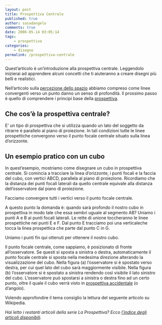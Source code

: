 ```yaml
---
layout: post
title: Prospettiva Centrale
published: true
author: sasadangelo
comments: true
date: 2006-05-14 03:05:14
tags:
    - prospettiva
categories:
    - disegno
permalink: /prospettiva-centrale
---
```



Quest&#8217;articolo è un&#8217;introduzione alla prospettiva centrale. Leggendolo inizierai ad apprendere alcuni concetti che ti aiuteranno a creare disegni più belli e realistici.

Nell’articolo sulla [percezione dello spazio][1] abbiamo compreso come linee convergenti verso un punto danno un senso di profondità. Il prossimo passo è quello di comprendere i principi base della [prospettiva][2].

## Che cos&#8217;è la prospettiva centrale?

E&#8217; un tipo di prospettiva che si utilizza quando un lato del soggetto da ritrarre è parallelo al piano di proiezione. In tali condizioni tutte le linee prospettiche convergono verso il punto focale centrale situato sulla linea d’orizzonte.

## Un esempio pratico con un cubo

In quest’esempio, mostriamo come disegnare un cubo in prospettiva centrale. Si comincia a tracciare la linea d’orizzonte, i punti focali e la faccia del cubo, con vertici ABCD, parallela al piano di proiezione. Ricordiamo che la distanza dei punti focali laterali da quello centrale equivale alla distanza dell’osservatore dal piano di proiezione.



Facciamo convergere tutti i vertici verso il punto focale centrale.



A questo punto la domanda è: quando sarà profondo il nostro cubo in prospettiva in modo tale che essa sembri uguale al segmento AB? Uniamo i punti A e B ai punti focali laterali. Le rette di unione toccheranno le linee prospettiche nei punti E e F. Dal punto E tracciamo poi una verticaleche tocca la linea prospettica che parte dal punto C in G.



Uniamo i punti fin qui ottenuti per ottenere il nostro cubo.



Il punto focale centrale, come sappiamo, è posizionato di fronte all’osservatore. Se questi si sposta a sinistra o destra, automaticamente il punto focale centrale si sposta nella medesima direzione alterando la visualizzazione del cubo. Nella figura (a) l&#8217;osservatore si è spostato verso destra, per cui quel lato del cubo sarà maggiormente visibile. Nella figura (b) l&#8217;osservatore si è spostato a sinistra rendendo così visibile il lato sinistro del cubo. L&#8217;osservatore può spostarsi a sinistra o destra fino ad un certo punto, oltre il quale il cubo verrà visto in [prospettiva accidentale][3] (o d&#8217;angolo).



Volendo approfondire il tema consiglio la lettura del seguente articolo su  Wikipedia.

_Hai letto i restanti articoli della serie La Prospettiva? Ecco [l’indice degli articoli disponibili][4]._

 [1]: https://www.disegnoepittura.it/percezione-spazio/ "Percezione dello Spazio"
 [2]: https://www.disegnoepittura.it/composizione-prospettiva/ "Prospettiva"
 [3]: https://www.disegnoepittura.it/prospettiva-accidentale/ "Prospettiva Accidentale"
 [4]: https://www.disegnoepittura.it/prospettiva/ "La Prospettiva"